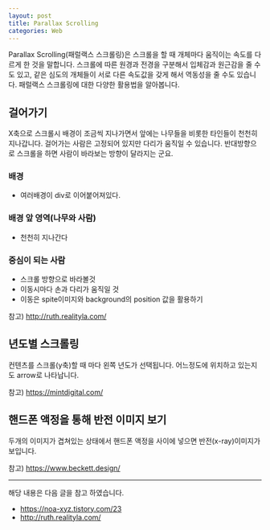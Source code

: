 ```yaml
---
layout: post
title: Parallax Scrolling
categories: Web
---
```


Parallax Scrolling(패럴랙스 스크롤링)은 스크롤을 할 때 개체마다 움직이는 속도를 다르게 한 것을 말합니다. 스크롤에 따른 원경과 전경을 구분해서 입체감과 원근감을 줄 수도 있고, 같은 심도의 개체들이 서로 다른 속도값을 갖게 해서 역동성을 줄 수도 있습니다. 패럴랙스 스크롤링에 대한 다양한 활용법을 알아봅니다.

## 걸어가기

X축으로 스크롤시 배경이 조금씩 지나가면서 앞에는 나무들을 비롯한 타인들이 천천히 지나갑니다. 걸어가는 사람은 고정되어 있지만 다리가 움직일 수 있습니다. 반대방향으로 스크롤을 하면 사람이 바라보는 방향이 달라지는 군요.

### 배경

- 여러배경이 div로 이어붙어져있다.

### 배경 앞 영역(나무와 사람)

- 천천히 지나간다

### 중심이 되는 사람

- 스크롤 방향으로 바라볼것
- 이동시마다 손과 다리가 움직일 것
- 이동은 spite이미지와 background의 position 값을 활용하기

참고) http://ruth.realityla.com/

## 년도별 스크롤링

컨텐츠를 스크롤(y축)할 때 마다 왼쪽 년도가 선택됩니다. 어느정도에 위치하고 있는지도 arrow로 나타납니다.

참고) https://mintdigital.com/

## 핸드폰 액정을 통해 반전 이미지 보기

두개의 이미지가 겹쳐있는 상태에서 핸드폰 액정을 사이에 넣으면 반전(x-ray)이미지가 보입니다.

참고) https://www.beckett.design/

---

해당 내용은 다음 글을 참고 하였습니다.

- https://noa-xyz.tistory.com/23
- http://ruth.realityla.com/
